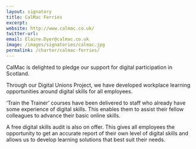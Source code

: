 ```yaml
---
layout: signatory
title: CalMac Ferries
excerpt: 
website: http://www.calmac.co.uk/
twitter-url: 
email: Elaine.Dyer@calmac.co.uk
image: /images/signatories/calmac.jpg
permalink: /charter/calmac-ferries/
---
```


CalMac is delighted to pledge our support for digital participation in Scotland.

Through our Digital Unions Project, we have developed workplace learning opportunities around digital skills for all employees.

‘Train the Trainer’ courses have been delivered to staff who already have some experience of digital skills. This enables them to assist their fellow colleagues to advance their basic online skills. 

A free digital skills audit is also on offer. This gives all employees the opportunity to get an accurate report of their own level of digital skills and allows us to develop learning solutions that best suit their needs.

